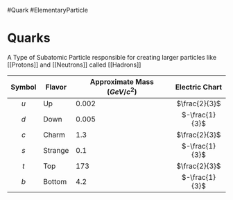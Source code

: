 #Quark #ElementaryParticle
# Quarks
A Type of Subatomic Particle responsible for creating larger particles like [[Protons]] and [[Neutrons]] called [[Hadrons]]

| Symbol | Flavor  | Approximate Mass ($GeV/c^2$) | Electric Chart |
|:------:| ------- | ---------------------------- |:--------------:|
|  $u$   | Up      | $0.002$                        | $\frac{2}{3}$  |
|  $d$   | Down    | $0.005$                        | $-\frac{1}{3}$ |
|  $c$   | Charm   | $1.3$                          | $\frac{2}{3}$  |
|  $s$   | Strange | $0.1$                          | $-\frac{1}{3}$ |
|  $t$   | Top     | $173$                          | $\frac{2}{3}$  |
|  $b$   | Bottom  | $4.2$                          | $-\frac{1}{3}$ |